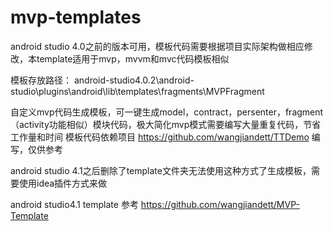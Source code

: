 # mvp-templates
android studio 4.0之前的版本可用，模板代码需要根据项目实际架构做相应修改，本template适用于mvp，mvvm和mvc代码模板相似

模板存放路径：
android-studio4.0.2\android-studio\plugins\android\lib\templates\fragments\MVPFragment

自定义mvp代码生成模板，可一键生成model，contract，persenter，fragment（activity功能相似）模块代码，极大简化mvp模式需要编写大量重复代码，节省工作量和时间
模板代码依赖项目 https://github.com/wangjiandett/TTDemo 编写，仅供参考

android studio  4.1之后删除了template文件夹无法使用这种方式了生成模板，需要使用idea插件方式来做

android studio4.1 template 参考 https://github.com/wangjiandett/MVP-Template

